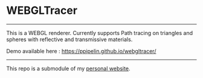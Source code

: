 # WEBGLTracer
-------------

This is a WEBGL renderer.
Currently supports Path tracing on triangles and spheres with reflective and transmissive materials.

Demo available here : <https://ppipelin.github.io/webgltracer/>

---

This repo is a submodule of my [personal website](pipelin.fr).
